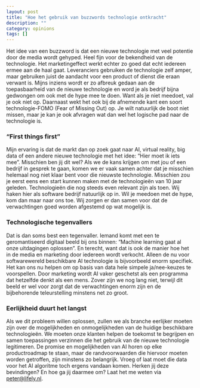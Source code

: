 ```yaml
---
layout: post
title: "Hoe het gebruik van buzzwords technologie ontkracht"
description: ""
category: opinions
tags: []
---
```


Het idee van een buzzword is dat een nieuwe technologie met veel potentie door de media wordt gehyped. Heel fijn voor de bekendheid van de technologie. Het marketingeffect werkt echter zo goed dat echt iedereen ermee aan de haal gaat. Leveranciers gebruiken de technologie zelf amper, maar gebruiken juist de aandacht voor een product of dienst die eraan verwant is. Mijns inziens wordt er zo afbreuk gedaan aan de toepasbaarheid van de nieuwe technologie en word je als bedrijf bijna gedwongen om ook met de hype mee te doen. Want als je niet meedoet, val je ook niet op. Daarnaast wekt het ook bij de afnemende kant een soort technologie-FOMO (Fear of Missing Out) op. Je wilt natuurlijk de boot niet missen, maar je kan je ook afvragen wat dan wel het logische pad naar de technologie is.

### “First things first”

Mijn ervaring is dat de markt dan op zoek gaat naar AI, virtual reality, big data of een andere nieuwe technologie met het idee: “Hier moet ik iets mee”. Misschien ben jij dit wel? Als we de kans krijgen om met jou of een bedrijf in gesprek te gaan, komen we er vaak samen achter dat je misschien helemaal nog niet klaar bent voor die nieuwste technologie. Misschien zou je eerst eens een start kunnen maken met de technologieën van 10 jaar geleden. Technologieën die nog steeds even relevant zijn als toen. Wij haken hier als software bedrijf natuurlijk op in. Wil je meedoen met de hype, kom dan maar naar ons toe. Wij zorgen er dan samen voor dat de verwachtingen goed worden afgestemd op wat mogelijk is.

### Technologische tegenvallers

Dat is dan soms best een tegenvaller. Iemand komt met een te geromantiseerd digitaal beeld bij ons binnen: “Machine learning gaat al onze uitdagingen oplossen”. En terecht, want dat is ook de manier hoe het in de media en marketing door iedereen wordt verkocht. Alleen de nu voor softwarewereld beschikbare AI technologie is bijvoorbeeld enorm specifiek. Het kan ons nu helpen om op basis van data hele simpele ja/nee-keuzes te voorspellen. Door marketing wordt AI vaker geschetst als een programma dat hetzelfde denkt als een mens. Zover zijn we nog lang niet, terwijl dit beeld er wel voor zorgt dat de verwachtingen enorm zijn en de bijbehorende teleurstelling minstens net zo groot.

### Eerlijkheid duurt het langst

Als we dit probleem willen oplossen, zullen we als branche eerlijker moeten zijn over de mogelijkheden en onmogelijkheden van de huidige beschikbare technologieën. We moeten onze klanten helpen de toekomst te begrijpen en samen toepassingen verzinnen die het gebruik van de nieuwe technologie legitimeren. De promise en mogelijkheden van AI horen op elke productroadmap te staan, maar de randvoorwaarden die hiervoor moeten worden getroffen, zijn minstens zo belangrijk. Vroeg of laat moet die data voor het AI algoritme toch ergens vandaan komen. Herken jij deze bevindingen? En hoe ga jij daarmee om? Laat het me weten via peter@lifely.nl.
